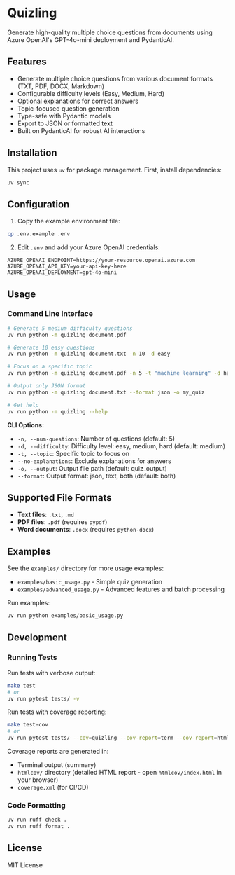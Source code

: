 # Quizling

Generate high-quality multiple choice questions from documents using Azure OpenAI's GPT-4o-mini deployment and PydanticAI.

## Features

- Generate multiple choice questions from various document formats (TXT, PDF, DOCX, Markdown)
- Configurable difficulty levels (Easy, Medium, Hard)
- Optional explanations for correct answers
- Topic-focused question generation
- Type-safe with Pydantic models
- Export to JSON or formatted text
- Built on PydanticAI for robust AI interactions

## Installation

This project uses `uv` for package management. First, install dependencies:

```bash
uv sync
```

## Configuration

1. Copy the example environment file:

```bash
cp .env.example .env
```

2. Edit `.env` and add your Azure OpenAI credentials:

```env
AZURE_OPENAI_ENDPOINT=https://your-resource.openai.azure.com
AZURE_OPENAI_API_KEY=your-api-key-here
AZURE_OPENAI_DEPLOYMENT=gpt-4o-mini
```

## Usage

### Command Line Interface

```bash
# Generate 5 medium difficulty questions
uv run python -m quizling document.pdf

# Generate 10 easy questions
uv run python -m quizling document.txt -n 10 -d easy

# Focus on a specific topic
uv run python -m quizling document.pdf -n 5 -t "machine learning" -d hard

# Output only JSON format
uv run python -m quizling document.txt --format json -o my_quiz

# Get help
uv run python -m quizling --help
```

**CLI Options:**
- `-n, --num-questions`: Number of questions (default: 5)
- `-d, --difficulty`: Difficulty level: easy, medium, hard (default: medium)
- `-t, --topic`: Specific topic to focus on
- `--no-explanations`: Exclude explanations for answers
- `-o, --output`: Output file path (default: quiz_output)
- `--format`: Output format: json, text, both (default: both)

## Supported File Formats

- **Text files**: `.txt`, `.md`
- **PDF files**: `.pdf` (requires `pypdf`)
- **Word documents**: `.docx` (requires `python-docx`)

## Examples

See the `examples/` directory for more usage examples:

- `examples/basic_usage.py` - Simple quiz generation
- `examples/advanced_usage.py` - Advanced features and batch processing

Run examples:

```bash
uv run python examples/basic_usage.py
```

## Development

### Running Tests

Run tests with verbose output:

```bash
make test
# or
uv run pytest tests/ -v
```

Run tests with coverage reporting:

```bash
make test-cov
# or
uv run pytest tests/ --cov=quizling --cov-report=term --cov-report=html
```

Coverage reports are generated in:
- Terminal output (summary)
- `htmlcov/` directory (detailed HTML report - open `htmlcov/index.html` in your browser)
- `coverage.xml` (for CI/CD)

### Code Formatting

```bash
uv run ruff check .
uv run ruff format .
```

## License

MIT License


